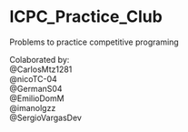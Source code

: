 # ICPC_Practice_Club
Problems to practice competitive programing 

Colaborated by: <br/>
@CarlosMtz1281 <br/>
@nicoTC-04 <br/>
@GermanS04 <br/>
@EmilioDomM <br/>
@imanolgzz <br/>
@SergioVargasDev<br/>
